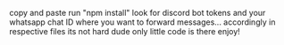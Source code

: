 copy and paste
run "npm install"
look for discord bot tokens and your whatsapp chat ID where you want to forward messages... accordingly in respective files
its not hard dude only little code is there
enjoy!
